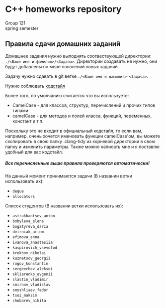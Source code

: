 # C++ homeworks repository

Group 121  
spring semester

## Правила сдачи домашних заданий

Домашнее задания нужно выподнять соотвествующей директории: 
`./<Ваше имя и фамилия>/<Задача>`. 
Директории создавать не нужно, они будут добавлены по мере появлений новых заданий.

Задачу нужно сдавать в git ветке `./<Ваше имя и фамилия>-<Задача>`.

Нужно соблюдать [кодстайл](https://docs.google.com/document/d/180igF_yiKSYH3PGb7-QfrW2KiLUyDJF5ZIIvuR9HFt4)

Более того, по умолчанию считается что вы используете:
* CamelCase - для классов, структур, перечислений и прочих типов типами
* camelCase - для методов и полей класса, функций, переменных, констант и т.п.

Поскольку это не входит в официальный кодстайл, 
то если вам, например, очень хочется именовать функции camelCase'ом, 
вы можете скопировать в свою папку .clang-tidy из корневой директории в свою папку и изменить параметры. 
Также можно написать мне и я поставлю удобный для вас кодстайл.

##### Все перечисленные выше правила проверяются автоматически!

На данный момент принимаются задачи (В названии ветки использовать их):
* `deque`
* `allocators`

Список студентов (В названии ветки использовать их):
* `astrakhantsev_anton`
* `bobyleva_elena`
* `bogatyreva_daria`
* `dvirniak_artem`
* `efimova_anna`
* `ivanova_anastasiia`
* `kaspirovich_vsevolod`
* `krekhov_nikolai`
* `kuznetsov_georgii`
* `rogov_konstantin`
* `sergeechev_aleksei`
* `skliarenko_evgenii`
* `slastin_vladimir`
* `smirnov_vladislav`
* `smyshliaev_fedor`
* `tsoi_maksim`
* `chubarev_nikita`